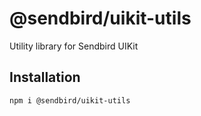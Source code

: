 # @sendbird/uikit-utils

Utility library for Sendbird UIKit

## Installation

```sh
npm i @sendbird/uikit-utils
```

